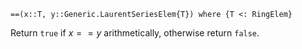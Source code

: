 ```
==(x::T, y::Generic.LaurentSeriesElem{T}) where {T <: RingElem}
```

Return `true` if $x == y$ arithmetically, otherwise return `false`.
